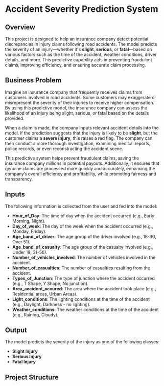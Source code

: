 # Accident Severity Prediction System

## Overview
This project is designed to help an insurance company detect potential discrepancies in injury claims following road accidents. The model predicts the severity of an injury—whether it's **slight**, **serious**, or **fatal**—based on various factors such as the time of the accident, weather conditions, driver details, and more. This predictive capability aids in preventing fraudulent claims, improving efficiency, and ensuring accurate claim processing.

## Business Problem
Imagine an insurance company that frequently receives claims from customers involved in road accidents. Some customers may exaggerate or misrepresent the severity of their injuries to receive higher compensation. By using this predictive model, the insurance company can assess the likelihood of an injury being slight, serious, or fatal based on the details provided.

When a claim is made, the company inputs relevant accident details into the model. If the prediction suggests that the injury is likely to be **slight**, but the customer claims a **severe injury**, this raises a red flag. The company can then conduct a more thorough investigation, examining medical reports, police records, or even reconstructing the accident scene.

This predictive system helps prevent fraudulent claims, saving the insurance company millions in potential payouts. Additionally, it ensures that genuine claims are processed more quickly and accurately, enhancing the company’s overall efficiency and profitability, while promoting fairness and transparency.

## Inputs
The following information is collected from the user and fed into the model:

- **Hour_of_Day**: The time of day when the accident occurred (e.g., Early Morning, Night).
- **Day_of_week**: The day of the week when the accident occurred (e.g., Monday, Friday).
- **Age_band_of_driver**: The age group of the driver involved (e.g., 18-30, Over 51).
- **Age_band_of_casualty**: The age group of the casualty involved (e.g., Under 18, 31-50).
- **Number_of_vehicles_involved**: The number of vehicles involved in the accident.
- **Number_of_casualties**: The number of casualties resulting from the accident.
- **Types_of_Junction**: The type of junction where the accident occurred (e.g., T Shape, Y Shape, No junction).
- **Area_accident_occured**: The area where the accident took place (e.g., Residential areas, Urban Areas).
- **Light_conditions**: The lighting conditions at the time of the accident (e.g., Daylight, Darkness - no lighting).
- **Weather_conditions**: The weather conditions at the time of the accident (e.g., Raining, Cloudy).

## Output
The model predicts the severity of the injury as one of the following classes:
- **Slight Injury**
- **Serious Injury**
- **Fatal Injury**

## Project Structure